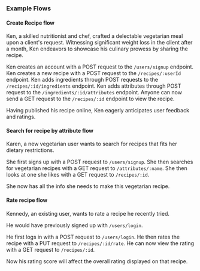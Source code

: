 ### Example Flows

#### Create Recipe flow
Ken, a skilled nutritionist and chef, crafted a delectable vegetarian meal upon a client's request. Witnessing significant weight loss in the client after a month, Ken endeavors to showcase his culinary prowess by sharing the recipe.

Ken creates an account with a POST request to the `/users/signup` endpoint.
Ken creates a new recipe with a POST request to the `/recipes/:userId` endpoint.
Ken adds ingredients through POST requests to the `/recipes/:id/ingredients` endpoint.
Ken adds attributes through POST request to the `/ingredients/:id/attributes` endpoint.
Anyone can now send a GET request to the `/recipes/:id` endpoint to view the recipe. 

Having published his recipe online, Ken eagerly anticipates user feedback and ratings.



#### Search for recipe by attribute flow
Karen, a new vegetarian user wants to search for recipes that fits her dietary restrictions.

She first signs up with a POST request to `/users/signup`.
She then searches for vegetarian recipes with a GET request to `/attributes/:name`.
She then looks at one she likes with a GET request to `/recipes/:id`.

She now has all the info she needs to make this vegetarian recipe.

#### Rate recipe flow
Kennedy, an existing user, wants to rate a recipe he recently tried.

He would have previously signed up with `/users/login`.

He first logs in with a POST request to `/users/login`.
He then rates the recipe with a PUT request to `/recipes/:id/rate`.
He can now view the rating with a GET request to `/recipes/:id`.

Now his rating score will affect the overall rating displayed on that recipe.
